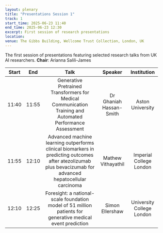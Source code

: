 ```yaml
---
layout: plenary
title: "Presentations Session 1"
track: 1
start_time: 2025-06-23 11:40
end_time: 2025-06-23 12:30
excerpt: First session of research presentations
location:
venue: The Gibbs Building, Wellcome Trust Collection, London, UK
---
```


The first session of presentations featuring selected research talks from UK AI researchers.
**Chair**: Arianna Salili-James

| Start   | End    | Talk                                                                                                                        | Speaker                |  Institution              |
|  :----: | :----: |   :----:                                                                                                                    |   :----:               |   :----:                  | 
| 11:40   | 11:55  | Generative Pretrained Transformers for Medical Communication Training and Automated Performance Assessment                    | Dr  Ghaniah Hassan-Smith  | Aston University          |
| 11:55   | 12:10  | Advanced machine learning outperforms clinical biomarkers in predicting outcomes after atezolizumab plus bevacizumab for advanced hepatocellular carcinoma | Mathew Vithayathil     | Imperial College London   |
| 12:10   | 12:25  | Foresight: a national-scale foundation model of 51 million patients for generative medical event prediction                  | Simon Ellershaw        | University College London |
